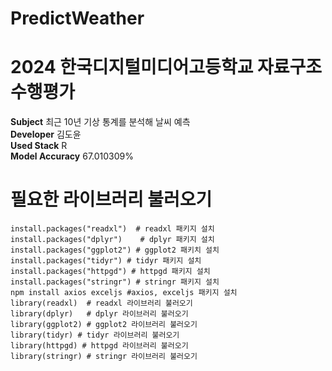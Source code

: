 # PredictWeather
# 2024 한국디지털미디어고등학교 자료구조 수행평가  
**Subject**
최근 10년 기상 통계를 분석해 날씨 예측  
**Developer**
김도윤  
**Used Stack**
R  
**Model Accuracy**
67.010309%  


# 필요한 라이브러리 불러오기
```
install.packages("readxl")  # readxl 패키지 설치  
install.packages("dplyr")    # dplyr 패키지 설치
install.packages("ggplot2") # ggplot2 패키치 설치
install.packages("tidyr") # tidyr 패키지 설치
install.packages("httpgd") # httpgd 패키지 설치
install.packages("stringr") # stringr 패키지 설치
npm install axios exceljs #axios, exceljs 패키지 설치
library(readxl)  # readxl 라이브러리 불러오기  
library(dplyr)   # dplyr 라이브러리 불러오기
library(ggplot2) # ggplot2 라이브러리 불러오기
library(tidyr) # tidyr 라이브러리 불러오기 
library(httpgd) # httpgd 라이브러리 불러오기
library(stringr) # stringr 라이브러리 불러오기 
```
